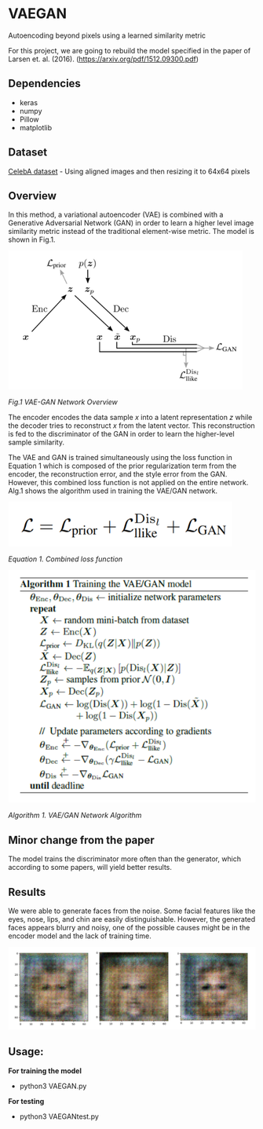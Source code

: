 # VAEGAN
Autoencoding beyond pixels using a learned similarity metric

For this project, we are going to rebuild the model specified in the paper of Larsen et. al. (2016). (https://arxiv.org/pdf/1512.09300.pdf)

## Dependencies

* keras
* numpy
* Pillow
* matplotlib

## Dataset

[CelebA dataset](http://mmlab.ie.cuhk.edu.hk/projects/CelebA.html) - Using aligned images and then resizing it to 64x64 pixels

## Overview

  In this method, a variational autoencoder (VAE) is combined with a Generative Adversarial Network (GAN) in order to learn a higher level image similarity metric instead of the traditional element-wise metric. The model is shown in Fig.1.

![netoverview](images/netover.PNG)

*Fig.1 VAE-GAN Network Overview*


  The encoder encodes the data sample $x$ into a latent representation $z$ while the decoder tries to reconstruct $x$ from the latent vector. This reconstruction is fed to the discriminator of the GAN in order to learn the higher-level sample similarity. 

  The VAE and GAN is trained simultaneously using the loss function in Equation 1 which is composed of the prior regularization term from the encoder, the reconstruction error, and the style error from the GAN. However, this combined loss function is not applied on the entire network. Alg.1 shows the algorithm used in training the VAE/GAN network.
 
 ![combinedloss](images/combloss.PNG)

*Equation 1. Combined loss function*

![networkalgorithm](images/netalgo.PNG)

*Algorithm 1. VAE/GAN Network Algorithm*


## Minor change from the paper

  The model trains the discriminator more often than the generator, which according to some papers, will yield better results.

## Results

  We were able to generate faces from the noise. Some facial features like the eyes, nose, lips, and chin are easily distinguishable. However, the generated faces appears blurry and noisy, one of the possible causes might be in the encoder model and the lack of training time.
	

![results](images/results.PNG)

## Usage:

**For training the model**

* python3 VAEGAN.py

**For testing**

* python3 VAEGANtest.py



